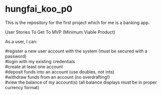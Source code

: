 # hungfai_koo_p0

This is the repository for the first project which for me is a banking app.

User Stories To Get To MVP (Minimum Viable Product)

As a user, I can:

#register a new user account with the system (must be secured with a password)<br />
#login with my existing credentials<br />
#create at least one account<br />
#deposit funds into an account (use doubles, not ints)<br />
#withdraw funds from an account (no overdrafting!)<br />
#view the balance of my account(s) (all balance displays must be in proper currency format)

